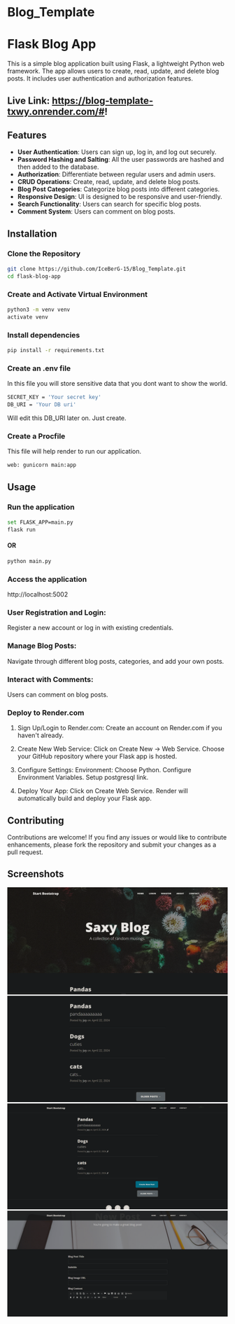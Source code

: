 # Blog_Template
# Flask Blog App

This is a simple blog application built using Flask, a lightweight Python web framework. The app allows users to create, read, update, and delete blog posts. It includes user authentication and authorization features.

## Live Link: https://blog-template-txwy.onrender.com/#!

## Features

- **User Authentication**: Users can sign up, log in, and log out securely.
- **Password Hashing and Salting**: All the user passwords are hashed and then added to the database.
- **Authorization**: Differentiate between regular users and admin users.
- **CRUD Operations**: Create, read, update, and delete blog posts.
- **Blog Post Categories**: Categorize blog posts into different categories.
- **Responsive Design**: UI is designed to be responsive and user-friendly.
- **Search Functionality**: Users can search for specific blog posts.
- **Comment System**: Users can comment on blog posts.

## Installation

### Clone the Repository

```bash
git clone https://github.com/IceBerG-15/Blog_Template.git
cd flask-blog-app
```
### Create and Activate Virtual Environment

```bash
python3 -m venv venv
activate venv
```

### Install dependencies

```bash
pip install -r requirements.txt
```

### Create an .env file
In this file you will store sensitive data that you dont want to show the world.
```bash
SECRET_KEY = 'Your secret key'
DB_URI = 'Your DB uri'
```
Will edit this DB_URI later on. Just create.

### Create a Procfile
This file will help render to run our application.
   ```bash
   web: gunicorn main:app
   ```

## Usage

### Run the application

```bash
set FLASK_APP=main.py
flask run
```
#### OR

```bash
python main.py
```

### Access the application

http://localhost:5002

### User Registration and Login:
Register a new account or log in with existing credentials.

### Manage Blog Posts:

Navigate through different blog posts, categories, and add your own posts.

### Interact with Comments:

Users can comment on blog posts.

### Deploy to Render.com
1. Sign Up/Login to Render.com:
Create an account on Render.com if you haven't already.

2. Create New Web Service:
Click on Create New -> Web Service.
Choose your GitHub repository where your Flask app is hosted.

3. Configure Settings:
Environment: Choose Python.
Configure Environment Variables.
Setup postgresql link.

5. Deploy Your App:
Click on Create Web Service.
Render will automatically build and deploy your Flask app.

## Contributing

Contributions are welcome! If you find any issues or would like to contribute enhancements, please fork the repository and submit your changes as a pull request.

## Screenshots

![pic 1](screenshots/pic1.png)
![pic 2](screenshots/pic2.png)
![pic 3](screenshots/pic3.png)
![pic 4](screenshots/pic4.png)
